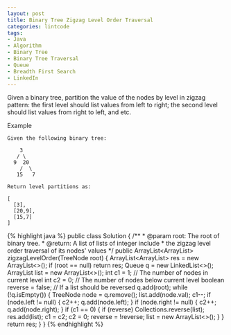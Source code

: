 ```yaml
---
layout: post
title: Binary Tree Zigzag Level Order Traversal
categories: lintcode
tags:
- Java
- Algorithm
- Binary Tree
- Binary Tree Traversal
- Queue
- Breadth First Search
- LinkedIn
---
```


Given a binary tree, partition the value of the nodes by level in zigzag pattern: the first level should list values from left to right; the second level should list values from right to left, and etc.

Example

```
Given the following binary tree:

    3
   / \
  9  20
    /  \
   15   7

Return level partitions as:

[
  [3],
  [20,9],
  [15,7]
]
```

{% highlight java %}
public class Solution {
    /**
     * @param root: The root of binary tree.
     * @return: A list of lists of integer include 
     *          the zigzag level order traversal of its nodes' values 
     */
    public ArrayList<ArrayList<Integer>> zigzagLevelOrder(TreeNode root) {
        ArrayList<ArrayList<Integer>> res = new ArrayList<>();
        if (root == null)
            return res;
        Queue<TreeNode> q = new LinkedList<>();
        ArrayList<Integer> list = new ArrayList<>();
        int c1 = 1; // The number of nodes in current level
        int c2 = 0; // The number of nodes below current level
        boolean reverse = false; // If a list should be reversed
        q.add(root);
        while (!q.isEmpty()) {
            TreeNode node = q.remove();
            list.add(node.val);
            c1--;
            if (node.left != null) {
                c2++;
                q.add(node.left);
            }
            if (node.right != null) {
                c2++;
                q.add(node.right);
            }
            if (c1 == 0) {
                if (reverse)
                    Collections.reverse(list);
                res.add(list);
                c1 = c2;
                c2 = 0;
                reverse = !reverse;
                list = new ArrayList<>();
            }
        }
        return res;
    }
}
{% endhighlight %}